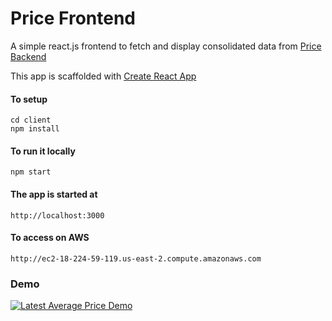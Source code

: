 # Price Frontend
A simple react.js frontend to fetch and display consolidated data from [Price Backend](https://github.com/m41highway/test-backend)

This app is scaffolded with [Create React App](http://ec2-18-224-59-119.us-east-2.compute.amazonaws.com)

#### To setup

```
cd client
npm install
```

#### To run it locally
```
npm start
```

#### The app is started at 
```
http://localhost:3000
```

#### To access on AWS
```
http://ec2-18-224-59-119.us-east-2.compute.amazonaws.com
```

### Demo
[![Latest Average Price Demo](http://img.youtube.com/vi/IDYs_1EqJM4/0.jpg)](http://www.youtube.com/watch?v=IDYs_1EqJM4 "Latest Average Price Demo")